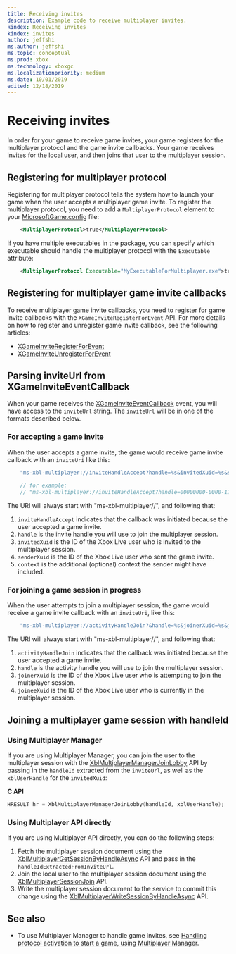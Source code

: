 ```yaml
---
title: Receiving invites
description: Example code to receive multiplayer invites.
kindex: Receiving invites
kindex: invites
author: jeffshi
ms.author: jeffshi
ms.topic: conceptual
ms.prod: xbox
ms.technology: xboxgc
ms.localizationpriority: medium
ms.date: 10/01/2019
edited: 12/18/2019
---
```


# Receiving invites

In order for your game to receive game invites, your game registers for the multiplayer protocol and the game invite callbacks.
Your game receives invites for the local user, and then joins that user to the multiplayer session.


## Registering for multiplayer protocol

Registering for multiplayer protocol tells the system how to launch your game when the user accepts a multiplayer game invite.
To register the multiplayer protocol, you need to add a `MultiplayerProtocol` element to your [MicrosoftGame.config](MicrosoftGameConfig-toc.md) file:

```xml
    <MultiplayerProtocol>true</MultiplayerProtocol>
```

If you have multiple executables in the package, you can specify which executable should handle the multiplayer protocol with the `Executable` attribute:

```xml
    <MultiplayerProtocol Executable="MyExecutableForMultiplayer.exe">true</MultiplayerProtocol>
```


## Registering for multiplayer game invite callbacks

To receive multiplayer game invite callbacks, you need to register for game invite callbacks with the `XGameInviteRegisterForEvent` API.
For more details on how to register and unregister game invite callback, see the following articles:
* [XGameInviteRegisterForEvent](xgameinviteregisterforevent.md)
* [XGameInviteUnregisterForEvent](xgameinviteunregisterforevent.md)


## Parsing inviteUrl from XGameInviteEventCallback

When your game receives the [XGameInviteEventCallback](xgameinviteeventcallback.md) event, you will have access to the `inviteUrl` string. The `inviteUrl` will be in one of the formats described below.


### For accepting a game invite

When the user accepts a game invite, the game would receive game invite callback with an `inviteUri` like this:

```cpp
    "ms-xbl-multiplayer://inviteHandleAccept?handle=%s&invitedXuid=%s&senderXuid=%s&context=%s"
    
    // for example:
    // "ms-xbl-multiplayer://inviteHandleAccept?handle=00000000-0000-1234-5678-1234567890ab&invitedXuid=1234567890123456&senderXuid=6543210987654321&context="
```

The URI will always start with "ms-xbl-multiplayer//", and following that:
1. `inviteHandleAccept` indicates that the callback was initiated because the user accepted a game invite.
1. `handle` is the invite handle you will use to join the multiplayer session.
1. `invitedXuid` is the ID of the Xbox Live user who is invited to the multiplayer session.
1. `senderXuid` is the ID of the Xbox Live user who sent the game invite.
1. `context` is the additional (optional) context the sender might have included.


### For joining a game session in progress

When the user attempts to join a multiplayer session, the game would receive a game invite callback with an `inviteUri`, like this:
```cpp
    "ms-xbl-multiplayer://activityHandleJoin?&handle=%s&joinerXuid=%s&joineeXuid=%s"
```
The URI will always start with "ms-xbl-multiplayer//", and following that:
1. `activityHandleJoin` indicates that the callback was initiated because the user accepted a game invite.
1. `handle` is the activity handle you will use to join the multiplayer session.
1. `joinerXuid` is the ID of the Xbox Live user who is attempting to join the multiplayer session.
1. `joineeXuid` is the ID of the Xbox Live user who is currently in the multiplayer session.


## Joining a multiplayer game session with handleId


### Using Multiplayer Manager

If you are using Multiplayer Manager, you can join the user to the multiplayer session with the [XblMultiplayerManagerJoinLobby](xblmultiplayermanagerjoinlobby.md) API by passing in the `handleId` extracted from the `inviteUrl`, as well as the `xblUserHandle` for the `invitedXuid`:

**C API**
<!-- XblMultiplayerManagerJoinLobby_C.md -->
```cpp
HRESULT hr = XblMultiplayerManagerJoinLobby(handleId, xblUserHandle);
```


### Using Multiplayer API directly

If you are using Multiplayer API directly, you can do the following steps:
1. Fetch the multiplayer session document using the [XblMultiplayerGetSessionByHandleAsync](xblmultiplayergetsessionbyhandleasync.md) API and pass in the `handleIdExtractedFromInviteUrl`.
1. Join the local user to the multiplayer session document using the [XblMultiplayerSessionJoin](xblmultiplayersessionjoin.md) API.
1. Write the multiplayer session document to the service to commit this change using the [XblMultiplayerWriteSessionByHandleAsync](xblmultiplayerwritesessionbyhandleasync.md) API.


## See also

<!-- * chm-only api ref here -->
* To use Multiplayer Manager to handle game invites, see [Handling protocol activation to start a game, using Multiplayer Manager](live-handle-protocol-activation.md).
